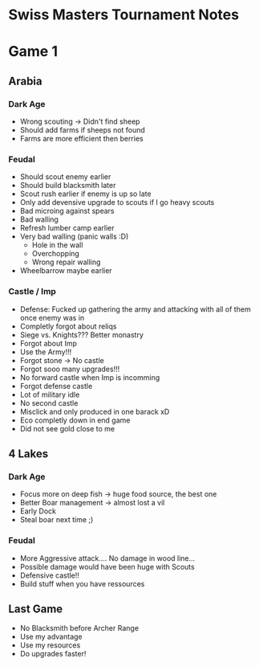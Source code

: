 # Swiss Masters Tournament Notes

# Game 1

## Arabia

### Dark Age
 * Wrong scouting -> Didn't find sheep
 * Should add farms if sheeps not found
 * Farms are more efficient then berries

### Feudal
 * Should scout enemy earlier
 * Should build blacksmith later
 * Scout rush earlier if enemy is up so late
 * Only add devensive upgrade to scouts if I go heavy scouts
 * Bad microing against spears
 * Bad walling
 * Refresh lumber camp earlier
 * Very bad walling (panic walls :D)
   * Hole in the wall
   * Overchopping
   * Wrong repair walling
 * Wheelbarrow maybe earlier

### Castle / Imp
 * Defense: Fucked up gathering the army and attacking with all of them once
   enemy was in
 * Completly forgot about reliqs
 * Siege vs. Knights??? Better monastry
 * Forgot about Imp
 * Use the Army!!!
 * Forgot stone -> No castle
 * Forgot sooo many upgrades!!!
 * No forward castle when Imp is incomming
 * Forgot defense castle
 * Lot of military idle
 * No second castle
 * Misclick and only produced in one barack xD
 * Eco completly down in end game
 * Did not see gold close to me



## 4 Lakes

### Dark Age

 * Focus more on deep fish -> huge food source, the best one
 * Better Boar management -> almost lost a vil
 * Early Dock
 * Steal boar next time ;)

### Feudal
 * More Aggressive attack.... No damage in wood line...
 * Possible damage would have been huge with Scouts
 * Defensive castle!!
 * Build stuff when you have ressources


## Last Game

 * No Blacksmith before Archer Range
 * Use my advantage
 * Use my resources
 * Do upgrades faster!
